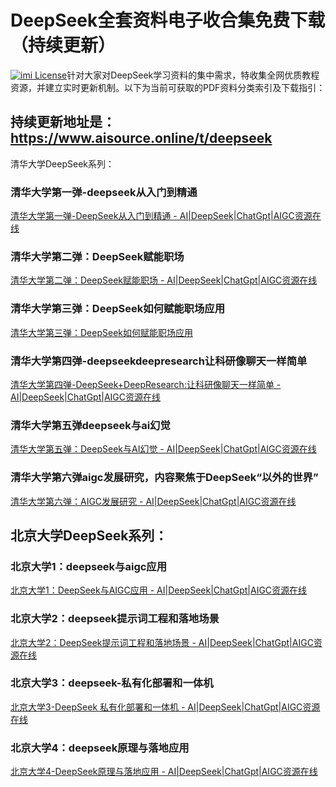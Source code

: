 # DeepSeek全套资料电子收合集免费下载（持续更新）
[![imi License](https://img.shields.io/badge/license-MIT-green)](https://github.com/xuejiazhi/pgii/blob/main/LICENSE)针对大家对DeepSeek学习资料的集中需求，特收集全网优质教程资源，并建立实时更新机制。以下为当前可获取的PDF资料分类索引及下载指引：

## 持续更新地址是：https://www.aisource.online/t/deepseek

清华大学DeepSeek系列：
### 清华大学第一弹-deepseek从入门到精通

[清华大学第一弹-DeepSeek从入门到精通 - AI|DeepSeek|ChatGpt|AIGC资源在线](https://www.aisource.online/d/7--%E6%B8%85%E5%8D%8E%E5%A4%A7%E5%AD%A6%E7%AC%AC%E4%B8%80%E5%BC%B9-deepseek%E4%BB%8E%E5%85%A5%E9%97%A8%E5%88%B0%E7%B2%BE%E9%80%9A)

### 清华大学第二弹：DeepSeek赋能职场

[清华大学第二弹：DeepSeek赋能职场 - AI|DeepSeek|ChatGpt|AIGC资源在线](https://www.aisource.online/d/8--%E6%B8%85%E5%8D%8E%E5%A4%A7%E5%AD%A6%E7%AC%AC%E4%BA%8C%E5%BC%B9deepseek%E8%B5%8B%E8%83%BD%E8%81%8C%E5%9C%BA)

### 清华大学第三弹：DeepSeek如何赋能职场应用
[清华大学第三弹：DeepSeek如何赋能职场应用](https://www.aisource.online/d/9--%E6%B8%85%E5%8D%8E%E5%A4%A7%E5%AD%A6%E7%AC%AC%E4%B8%89%E5%BC%B9-deepseek%E5%A6%82%E4%BD%95%E8%B5%8B%E8%83%BD%E8%81%8C%E5%9C%BA%E5%BA%94%E7%94%A8)

### 清华大学第四弹-deepseekdeepresearch让科研像聊天一样简单

[清华大学第四弹-DeepSeek+DeepResearch:让科研像聊天一样简单 - AI|DeepSeek|ChatGpt|AIGC资源在线](https://www.aisource.online/d/10--%E6%B8%85%E5%8D%8E%E5%A4%A7%E5%AD%A6%E7%AC%AC%E5%9B%9B%E5%BC%B9-deepseekdeepresearch%E8%AE%A9%E7%A7%91%E7%A0%94%E5%83%8F%E8%81%8A%E5%A4%A9%E4%B8%80%E6%A0%B7%E7%AE%80%E5%8D%95)

### 清华大学第五弹deepseek与ai幻觉

[清华大学第五弹：DeepSeek与AI幻觉 - AI|DeepSeek|ChatGpt|AIGC资源在线](https://www.aisource.online/d/11--%E6%B8%85%E5%8D%8E%E5%A4%A7%E5%AD%A6%E7%AC%AC%E4%BA%94%E5%BC%B9deepseek%E4%B8%8Eai%E5%B9%BB%E8%A7%89)

### 清华大学第六弹aigc发展研究，内容聚焦于DeepSeek“以外的世界”

[清华大学第六弹：AIGC发展研究 - AI|DeepSeek|ChatGpt|AIGC资源在线](https://www.aisource.online/d/44--%E6%B8%85%E5%8D%8E%E5%A4%A7%E5%AD%A6%E7%AC%AC%E5%85%AD%E5%BC%B9aigc%E5%8F%91%E5%B1%95%E7%A0%94%E7%A9%B6)

## 北京大学DeepSeek系列：
### 北京大学1：deepseek与aigc应用

[北京大学1：DeepSeek与AIGC应用 - AI|DeepSeek|ChatGpt|AIGC资源在线](https://www.aisource.online/d/12-%E5%8C%97%E4%BA%AC%E5%A4%A7%E5%AD%A61deepseek%E4%B8%8Eaigc%E5%BA%94%E7%94%A8)

### 北京大学2：deepseek提示词工程和落地场景

[北京大学2：DeepSeek提示词工程和落地场景 - AI|DeepSeek|ChatGpt|AIGC资源在线](https://www.aisource.online/d/13-%E5%8C%97%E4%BA%AC%E5%A4%A7%E5%AD%A62deepseek%E6%8F%90%E7%A4%BA%E8%AF%8D%E5%B7%A5%E7%A8%8B%E5%92%8C%E8%90%BD%E5%9C%B0%E5%9C%BA%E6%99%AF)

### 北京大学3：deepseek-私有化部署和一体机

[北京大学3-DeepSeek 私有化部署和一体机 - AI|DeepSeek|ChatGpt|AIGC资源在线](https://www.aisource.online/d/14-%E5%8C%97%E4%BA%AC%E5%A4%A7%E5%AD%A63-deepseek-%E7%A7%81%E6%9C%89%E5%8C%96%E9%83%A8%E7%BD%B2%E5%92%8C%E4%B8%80%E4%BD%93%E6%9C%BA)

### 北京大学4：deepseek原理与落地应用

[北京大学4-DeepSeek原理与落地应用 - AI|DeepSeek|ChatGpt|AIGC资源在线](https://www.aisource.online/d/43--%E5%8C%97%E4%BA%AC%E5%A4%A7%E5%AD%A64-deepseek%E5%8E%9F%E7%90%86%E4%B8%8E%E8%90%BD%E5%9C%B0%E5%BA%94%E7%94%A8)

​
